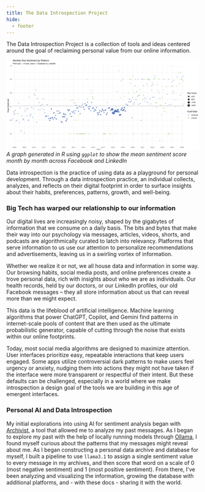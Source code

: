 ```yaml
---
title: The Data Introspection Project
hide:
  - footer
---
```

The Data Introspection Project is a collection of tools and ideas centered around the goal of reclaiming personal value from our online information.

![graph of post sentiment by month and platform](img/distribution-monthly-by-platform.png)
*A graph generated in R using `ggplot` to show the mean sentiment score month by month across Facebook and LinkedIn*

Data introspection is the practice of using data as a playground for personal development. Through a data introspection practice, an individual collects, analyzes, and reflects on their digital footprint in order to surface insights about their habits, preferences, patterns, growth, and well-being.

### Big Tech has warped our relationship to our information
Our digital lives are increasingly noisy, shaped by the gigabytes of information that we consume on a daily basis. The bits and bytes that make their way into our psychology via messages, articles, videos, shorts, and podcasts are algorithmically curated to latch into relevancy. Platforms that serve information to us use our attention to personalize recommendations and advertisements, leaving us in a swirling vortex of information.

Whether we realize it or not, we all house data and information in some way. Our browsing habits, social media posts, and online preferences create a trove personal data, rich with insights about who we are as individuals. Our health records, held by our doctors, or our LinkedIn profiles, our old Facebook messages – they all store information about us that can reveal more than we might expect.

This data is the lifeblood of artificial intelligence. Machine learning algorithms that power ChatGPT, Copilot, and Gemini find patterns in internet-scale pools of content that are then used as the ultimate probabilistic generator, capable of cutting through the noise that exists within our online footprints.

Today, most social media algorithms are designed to maximize attention. User interfaces prioritize easy, repeatable interactions that keep users engaged. Some apps utilize controversial dark patterns to make users feel urgency or anxiety, nudging them into actions they might not have taken if the interface were more transparent or respectful of their intent. But these defaults can be challenged, especially in a world where we make introspection a design goal of the tools we are building in this age of emergent interfaces.

### Personal AI and Data Introspection
My initial explorations into using AI for sentiment analysis began with [Archivist](https://github.com/misslivirose/archivist/), a tool that allowed me to analyze my past messages. As I began to explore my past with the help of locally running models through [Ollama](https://ollama.com), I found myself curious about the patterns that my messages might reveal about me. As I began constructing a personal data archive and database for myself, I built a pipeline to use `llama3.1` to assign a single sentiment value to every message in my archives, and then score that word on a scale of 0 (most negative sentiment) and 1 (most positive sentiment). From there, I've been analyzing and visualizing the information, growing the database with additional platforms, and - with these docs - sharing it with the world.
